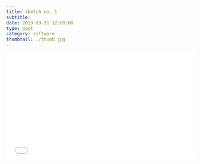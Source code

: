 ```yaml
---
title: sketch no. 1
subtitle:
date: 2019-03-31 12:00:00
type: post
category: software
thumbnail: ./thumb.jpg
---
```


<style type="text/css">
.resp-container {
  position: relative;
  overflow: hidden;
  padding-top: 56.25%;
  margin-bottom: 20px;
}
.resp-iframe {
    position: absolute;
    top: 0;
    left: 0;
    width: 100%;
    height: 100%;
    border: 0;
}
</style>

<div class="resp-container">
  <iframe id="sketch-1"
      class="resp-iframe"
      title="sketch-1"
      src="/three-1/index.html"
      scrolling="no">
  </iframe>
</div>

